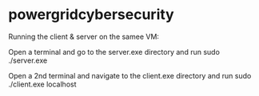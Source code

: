 # powergridcybersecurity

Running the client & server on the samee VM:

Open a terminal and go to the server.exe directory and run
sudo ./server.exe

Open a 2nd terminal and navigate to the client.exe directory and run
sudo ./client.exe localhost

